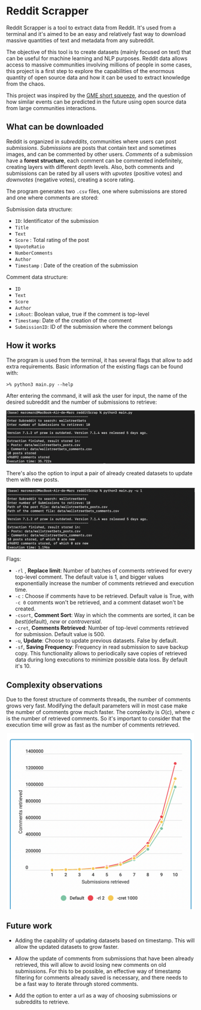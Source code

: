 


# Reddit Scrapper

Reddit Scrapper is a tool to extract data from Reddit. It's used from a terminal and it's aimed to be an easy and relatively fast way to download massive quantities of text and metadata from any subreddit.

The objective of this tool is to create datasets (mainly focused on text) that can be useful for machine learning and NLP purposes. 
Reddit data allows access to massive communities involving millions of people in some cases, this project is a first step to explore the capabilities of the enormous quantity of open source data and how it can be used to extract knowledge from the chaos.

This project was inspired by the [GME short squeeze](https://en.wikipedia.org/wiki/GameStop_short_squeeze), and the question of how similar events can be predicted in the future using open source data from large communities interactions.

## What can be downloaded
Reddit is organized in _subreddits_,  communities where users can post _submissions_. _Submissions_ are posts that contain text and sometimes images, and can be commented by other users.
_Comments_ of a submission have a **forest structure**, each comment can be commented indefinitely, creating layers with different depth levels.
Also, both comments and submissions can be rated by all users with *upvotes* (positive votes) and *downvotes* (negative votes), creating a score rating.
 
The program generates two `.csv` files, one where submissions are stored and one where comments are stored:

Submission data structure:
* `ID`: Identificator of the submission 
* `Title` 
* `Text`
* `Score` : Total rating of the post
 * `UpvoteRatio`
* `NumberComments`
* `Author` 
* `Timestamp` : Date of the creation of the submission

Comment data structure:
* `ID`
* `Text`	
* `Score`
* `Author`
* `isRoot`: Boolean value, true if the comment is top-level
* `Timestamp`: Date of the creation of the comment
* `SubmissionID`: ID of the submission where the comment belongs

## How it works
The program is used from the terminal, it has several flags that allow to add extra requirements. Basic information of the existing flags can be found with:
```
>% python3 main.py --help
```
After entering the command, it will ask the user for input, the name of the desired subreddit and the number of submissions to retrieve:

<p align="center">
  <img src='readme_photos/regular.png'/ >
</p>


There's also the option to input a pair of already created datasets to update them with new posts.

<p align="center">
  <img src='readme_photos/update.png'/ >
</p>

Flags:
* `-rl` , **Replace limit**: Number of batches of comments retrieved for every top-level comment. The default value is 1, and bigger values exponentially increase the number of comments retrieved and execution time.
* `-c` : Choose if comments have to be retrieved. Default value is True, with `-c 0` comments won't be retrieved, and a comment dataset won't be created. 
* `-csort`, **Comment Sort**: Way in which the comments are sorted, it can be *best*(default), *new* or *controversial*. 
* `-cret`, **Comments Retrieved**: Number of top-level comments retrieved for submission. Default value is 500.
* `-u`, **Update**: Choose to update previous datasets. False by default.
* `-sf`, **Saving Frequency**: Frequency in read submission to save backup copy. This functionality allows to periodically save copies of retrieved data during long executions to minimize possible data loss. By  default it's 10.

## Complexity observations
Due to the forest structure of comments threads, the number of comments grows very fast. Modifying the default parameters will in most case make the number of comments grow much faster.
The complexity is $O(c)$, where $c$ is the number of retrieved comments. So it's important to consider that the execution time will grow as fast as the number of comments retrieved.

<p align="center">
  <img src='readme_photos/complexity.png'/ width="500">
</p>

## Future work
* Adding the capability of updating datasets based on timestamp. This will allow the updated datasets to grow faster.

* Allow the update of comments from submissions that have been already retrieved, this will allow to avoid losing new comments on old submissions. For this to be possible, an effective way of timestamp filtering for comments already saved is necessary, and there needs to be a fast way to iterate through stored comments.
* Add the option to enter a url as a way of choosing submissions or subreddits to retrieve. 

